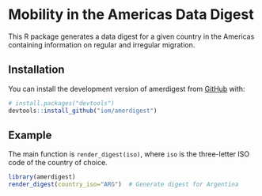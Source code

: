 
# Mobility in the Americas Data Digest

<!-- badges: start -->

<!-- badges: end -->

This R package generates a data digest for a given country in the
Americas containing information on regular and irregular migration.

## Installation

You can install the development version of amerdigest from
[GitHub](https://github.com/) with:

``` r
# install.packages("devtools")
devtools::install_github("iom/amerdigest")
```

## Example

The main function is `render_digest(iso)`, where `iso` is the
three-letter ISO code of the country of choice.

``` r
library(amerdigest)
render_digest(country_iso="ARG")  # Generate digest for Argentina
```
